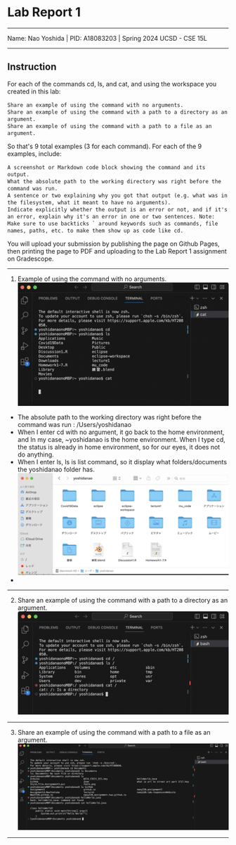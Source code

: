 Lab Report 1
========= 
***

Name: Nao Yoshida |
PID:  A18083203 |
Spring 2024 UCSD - CSE 15L

***

Instruction
--------
For each of the commands cd, ls, and cat, and using the workspace you created in this lab:

    Share an example of using the command with no arguments.
    Share an example of using the command with a path to a directory as an argument.
    Share an example of using the command with a path to a file as an argument.

So that's 9 total examples (3 for each command). For each of the 9 examples, include:

    A screenshot or Markdown code block showing the command and its output.
    What the absolute path to the working directory was right before the command was run.
    A sentence or two explaining why you got that output (e.g. what was in the filesystem, what it meant to have no arguments).
    Indicate explicitly whether the output is an error or not, and if it's an error, explain why it's an error in one or two sentences. Note: Make sure to use backticks ` around keywords such as commands, file names, paths, etc. to make them show up as code like cd.

You will upload your submission by publishing the page on Github Pages, then printing the page to PDF and uploading to the Lab Report 1 assignment on Gradescope.

***

1. Example of using the command with no arguments.
![Image](WithNoArgument.png)

- The absolute path to the working directory was right before the command was run : /Users/yoshidanao
- When I enter cd with no argument, it go back to the home environment, and  In my case, ~yoshidanao is the home environment. When I type cd, the status is already in home environment, so for our eyes, it does not do anything.
- When I enter ls, ls is list command, so it display what folders/documents the yoshidanao folder has.
![Image](UserYoshidanaoDocs.png)
- 
--------
   
2. Share an example of using the command with a path to a directory as an argument.
![Image](WithDirectory.png)
--------

3. Share an example of using the command with a path to a file as an argument.
![Image](WithFile.png)
--------

